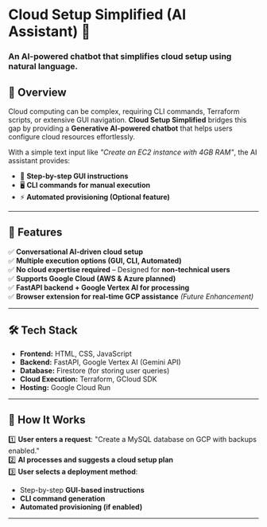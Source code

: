 # Cloud Setup Simplified (AI Assistant) 🚀  

### **An AI-powered chatbot that simplifies cloud setup using natural language.**  

## 📌 **Overview**  
Cloud computing can be complex, requiring CLI commands, Terraform scripts, or extensive GUI navigation. **Cloud Setup Simplified** bridges this gap by providing a **Generative AI-powered chatbot** that helps users configure cloud resources effortlessly.  

With a simple text input like *"Create an EC2 instance with 4GB RAM"*, the AI assistant provides:  
- 📍 **Step-by-step GUI instructions**  
- 🖥 **CLI commands for manual execution**  
- ⚡ **Automated provisioning (Optional feature)**  

---

## 🎯 **Features**  
✅ **Conversational AI-driven cloud setup**  
✅ **Multiple execution options (GUI, CLI, Automated)**  
✅ **No cloud expertise required** – Designed for **non-technical users**  
✅ **Supports Google Cloud (AWS & Azure planned)**  
✅ **FastAPI backend + Google Vertex AI for processing**  
✅ **Browser extension for real-time GCP assistance** *(Future Enhancement)*  

---

## 🛠 **Tech Stack**  
- **Frontend:** HTML, CSS, JavaScript  
- **Backend:** FastAPI, Google Vertex AI (Gemini API)  
- **Database:** Firestore (for storing user queries)  
- **Cloud Execution:** Terraform, GCloud SDK  
- **Hosting:** Google Cloud Run  

---

## 🚀 **How It Works**  
1️⃣ **User enters a request**: "Create a MySQL database on GCP with backups enabled."  
2️⃣ **AI processes and suggests a cloud setup plan**  
3️⃣ **User selects a deployment method**:  
   - Step-by-step **GUI-based instructions**  
   - **CLI command generation**  
   - **Automated provisioning (if enabled)** 

---

